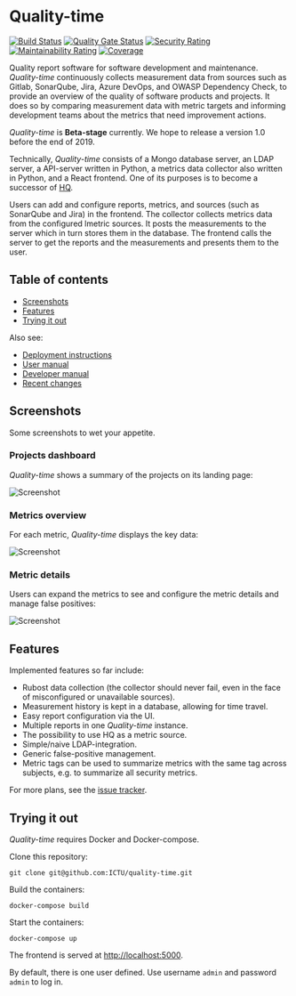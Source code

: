 # Quality-time

[![Build Status](https://travis-ci.org/ICTU/quality-time.svg?branch=master)](https://travis-ci.org/ICTU/quality-time)
[![Quality Gate Status](https://sonarcloud.io/api/project_badges/measure?project=nl.ictu%3Aquality-time&metric=alert_status)](https://sonarcloud.io/dashboard?id=nl.ictu%3Aquality-time)
[![Security Rating](https://sonarcloud.io/api/project_badges/measure?project=nl.ictu%3Aquality-time&metric=security_rating)](https://sonarcloud.io/dashboard?id=nl.ictu%3Aquality-time)
[![Maintainability Rating](https://sonarcloud.io/api/project_badges/measure?project=nl.ictu%3Aquality-time&metric=sqale_rating)](https://sonarcloud.io/dashboard?id=nl.ictu%3Aquality-time)
[![Coverage](https://sonarcloud.io/api/project_badges/measure?project=nl.ictu%3Aquality-time&metric=coverage)](https://sonarcloud.io/dashboard?id=nl.ictu%3Aquality-time)

Quality report software for software development and maintenance. *Quality-time* continuously collects measurement data from sources such as Gitlab, SonarQube, Jira, Azure DevOps, and OWASP Dependency Check, to provide an overview of the quality of software products and projects. It does so by comparing measurement data with metric targets and informing development teams about the metrics that need improvement actions.

*Quality-time* is **Beta-stage** currently. We hope to release a version 1.0 before the end of 2019.

Technically, *Quality-time* consists of a Mongo database server, an LDAP server, a API-server written in Python, a metrics data collector also written in Python, and a React frontend. One of its purposes is to become a successor of [HQ](https://github.com/ICTU/quality-report).

Users can add and configure reports, metrics, and sources (such as SonarQube and Jira) in the frontend. The collector collects metrics data from the configured lmetric sources. It posts the measurements to the server which in turn stores them in the database. The frontend calls the server to get the reports and the measurements and presents them to the user.

## Table of contents

- [Screenshots](#screenshots)
- [Features](#features)
- [Trying it out](#trying-it-out)

Also see:

- [Deployment instructions](docs/DEPLOY.md)
- [User manual](docs/USAGE.md)
- [Developer manual](docs/DEVELOP.md)
- [Recent changes](docs/CHANGELOG.md)

## Screenshots

Some screenshots to wet your appetite.

### Projects dashboard

*Quality-time* shows a summary of the projects on its landing page:

![Screenshot](docs/screenshots/projects_dashboard.png)

### Metrics overview

For each metric, *Quality-time* displays the key data:

![Screenshot](docs/screenshots/metrics.png)

### Metric details

Users can expand the metrics to see and configure the metric details and manage false positives:

![Screenshot](docs/screenshots/metric_details.png)

## Features

Implemented features so far include:

- Rubost data collection (the collector should never fail, even in the face of misconfigured or unavailable sources).
- Measurement history is kept in a database, allowing for time travel.
- Easy report configuration via the UI.
- Multiple reports in one *Quality-time* instance.
- The possibility to use HQ as a metric source.
- Simple/naive LDAP-integration.
- Generic false-positive management.
- Metric tags can be used to summarize metrics with the same tag across subjects, e.g. to summarize all security metrics.

For more plans, see the [issue tracker](https://github.com/ICTU/quality-time/issues).

## Trying it out

*Quality-time* requires Docker and Docker-compose.

Clone this repository:

```console
git clone git@github.com:ICTU/quality-time.git
```

Build the containers:

```console
docker-compose build
```

Start the containers:

```console
docker-compose up
```

The frontend is served at [http://localhost:5000](http://localhost:5000).

By default, there is one user defined. Use username `admin` and password `admin` to log in.
